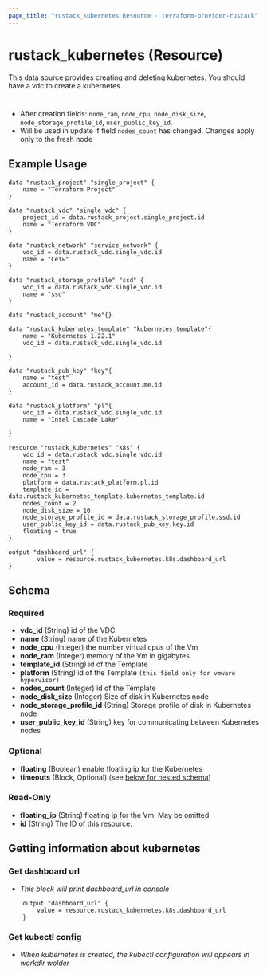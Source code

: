 ```yaml
---
page_title: "rustack_kubernetes Resource - terraform-provider-rustack"
---
```

# rustack_kubernetes (Resource)

This data source provides creating and deleting kubernetes. You should have a vdc to create a kubernetes.
#
- After creation fields: `node_ram`, `node_cpu`, `node_disk_size`, `node_storage_profile_id`, `user_public_key_id`. 
- Will be used in update if field `nodes_count` has changed. Changes apply only to the fresh node

## Example Usage

```hcl 
data "rustack_project" "single_project" {
    name = "Terraform Project"
}

data "rustack_vdc" "single_vdc" {
    project_id = data.rustack_project.single_project.id
    name = "Terraform VDC"
}

data "rustack_network" "service_network" {
    vdc_id = data.rustack_vdc.single_vdc.id
    name = "Сеть"
}

data "rustack_storage_profile" "ssd" {
    vdc_id = data.rustack_vdc.single_vdc.id
    name = "ssd"
}

data "rustack_account" "me"{}

data "rustack_kubernetes_template" "kubernetes_template"{
    name = "Kubernetes 1.22.1"
    vdc_id = data.rustack_vdc.single_vdc.id
    
}

data "rustack_pub_key" "key"{
    name = "test"
    account_id = data.rustack_account.me.id
}

data "rustack_platform" "pl"{
    vdc_id = data.rustack_vdc.single_vdc.id
    name = "Intel Cascade Lake"
    
}

resource "rustack_kubernetes" "k8s" {
    vdc_id = data.rustack_vdc.single_vdc.id
    name = "test"
    node_ram = 3
    node_cpu = 3
    platform = data.rustack_platform.pl.id
    template_id = data.rustack_kubernetes_template.kubernetes_template.id
    nodes_count = 2
    node_disk_size = 10
    node_storage_profile_id = data.rustack_storage_profile.ssd.id
    user_public_key_id = data.rustack_pub_key.key.id
    floating = true
}

output "dashboard_url" {
        value = resource.rustack_kubernetes.k8s.dashboard_url
}

```

## Schema

### Required

- **vdc_id** (String) id of the VDC
- **name** (String) name of the Kubernetes
- **node_cpu** (Integer) the number virtual cpus of the Vm
- **node_ram** (Integer) memory of the Vm in gigabytes
- **template_id** (String) id of the Template
- **platform** (String) id of the Template `(this field only for vmware hypervisor)`
- **nodes_count** (Integer) id of the Template
- **node_disk_size** (Integer) Size of disk in Kubernetes node
- **node_storage_profile_id** (String) Storage profile of disk in Kubernetes node
- **user_public_key_id** (String) key for communicating between Kubernetes nodes

### Optional

- **floating** (Boolean) enable floating ip for the Kubernetes
- **timeouts** (Block, Optional) (see [below for nested schema](#nestedblock--timeouts))


### Read-Only

- **floating_ip** (String) floating ip for the Vm. May be omitted
- **id** (String) The ID of this resource.

## Getting information about kubernetes

### Get dashboard url
- *This block will print dashboard_url in console*
```
    output "dashboard_url" {
        value = resource.rustack_kubernetes.k8s.dashboard_url
    }
```
### Get kubectl config
- *When kubernetes is created, the kubectl configuration will appears in workdir wolder*
